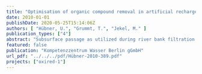 ```yaml
---
title: "Optimisation of organic compound removal in artificial recharge systems by redox control and enhanced oxidation"
date: 2010-01-01
publishDate: 2020-05-25T15:14:06Z
authors: [ "Hübner, U.", "Grummt, T.", "Jekel, M." ]
publication_types: ["4"]
abstract: "Subsurface passage as utilized during river bank filtration and artificial groundwater recharge has shown to be an effective barrier for multiple substances present in surface waters during drinking water production. Additionally it is widely used as polishing step after wastewater treatment. However, there are limitations concerning the removal of DOC and specific trace organics. The project ”OXIRED“ aims at assessing possibilities to overcome these limitations by combining subsurface passage with pre-oxidation by ozone. In the first phase of the project, laboratory-scale column experiments were conducted in order to quantify removal for different settings under varying conditions. In a previous study different combinations of advanced oxidation and subsurface passage were evaluated concerning their potential removal efficiency and practical implementation on the basis of existing, published experiences and theoretical considerations. Two different scenarios were identified as promising for experiments in laboratory-scale columns with surface water and sewage treatment plant effluent: (A) surface water - oxidation - groundwater recharge and (B) surface water - short bankfiltration - oxidation - groundwater recharge. The investigations were designed to lead to recommendations for the implementation of a combined system of subsurface passage and advanced oxidation in pilot scale experiments that will be carried out in the second phase of the project. Prior to column experiments, batch tests following the RCT-concept by Elovitz and von Gunten (1999) were carried out to characterize the reaction of ozone with the investigated water qualities [1]. Additional batch ozonation tests with subsequent analysis of biodegradable dissolved organic carbon (BDOC) were conducted in order to determine optimal ozone doses for DOC removal in column experiments. For laboratory-scale experiments a set of 8 soil columns (length: 1 m; diameter: 0.3 m) was operated at TUB to evaluate the effects of pre-ozonation of different source waters (secondary effluent, surface water, bank filtrate). Ozonation was conducted with gaseous ozone in a 13-L stirred tank reactor. Specific ozone doses of 0.7 mg O3/mg DOC0 and 0.9 mg O3/mg DOC0 were investigated. Trace organic compounds to be targeted were identified in a prior literature study on existing data on subsurface removal. Results from laboratory-scale soil column experiments led to recommend specific ozone doses (z) of 0.7 mg O3/mg DOC0 for the following technical- and pilot-scale applications. Removal of surface water DOC in the soil columns was increased from 22% without ozonation to 40% (z = 0.7) and 45% (z = 0.9) with preozonation and the DOC in the column effluent reached the level of tap water in Berlin within less than one week of retention time. At bank filtration and artificial recharge sites in Berlin similar removal rates were only observed within 3 - 6 months of retention [2]. The transformation of many trace compounds was efficient with specific ozone doses of 0.6-0.7 mg O3/mg DOC0. Realistic surface water concentrations of carbamazepine,sulfamethoxazole, diclofenac and bentazone were reduced below the limits of quantification (LOQ). The pesticides diuron and linuron were reduced close to LOQ. The substances MTBE, ETBE and atrazine were only partly transformed during ozonation. For efficient transformation of these substances, higher ozone doses or an optimisation of the oxidation process, for example as advanced oxidation process (AOP), should be considered. Operating a preceding bank filtration (scenario B) will enhance the transformation efficiency of MTBE and ETBE. With similar ozone consumption the transformation of MTBE and ETBE was increased by 27-31% and 28-33% of the original removal, respectively. Other investigated compounds were efficiently transformed during ozonation of surface water independently of the preceding bank filtration step. For the removal of bulk organic carbon only little improvement was observed for scenario B. Overall DOC removal increased from 45% with direct ozonation of surface water to up to 50% with a preceding soil column. Despite the presence of relevant bromide concentrations (~ 100 µg/L) formation of the oxidation by-product bromate was not observed (< 5 µg/L). However, this could also be a result of analytical problems, as later spiking tests showed. Formation of brominated organic compounds was also not observed. Adsorbable organic bromide (AOBr) even decreased by 50 - 60% for secondary effluent and 80 - 90% for surface water. The reduction of AOBr concentrations was accompanied by an increase of inorganic bromide by up to 40 µg/L during ozonation of surface water. In the two conducted in vitro genotoxicity tests (Ames test, micronucleus assay) no genotoxicity caused by ozonation of water samples was observed. Testing for cytotoxicity (glucose consumption rate, ROS generation) showed positive results in several samples. However, a systematic attribution of toxic effects to ozonation or subsequent soil passage was not possible. Reasons for cytotoxic effects were not evaluated within the scope of this project but it is assumed that they were caused by unknown cofactors. These results show that the objectives of enhanced removal of trace organics and DOC by combining ozonation and subsurface passage are well met. Further investigations need to confirm this for the pilot scale, especially taking into account the formation, retention and toxicity of oxidation by-products."
featured: false
publication: "Kompetenzzentrum Wasser Berlin gGmbH"
url_pdf: "../../../pdf/Hübner-2010-389.pdf"
projects: ["oxired-1"]
---
```


